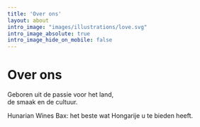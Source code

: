 ```yaml
---
title: 'Over ons'
layout: about
intro_image: "images/illustrations/love.svg"
intro_image_absolute: true
intro_image_hide_on_mobile: false
---
```

# Over ons

Geboren uit de passie voor het land,   
de smaak en de cultuur.  

Hunarian Wines Bax: het beste wat Hongarije u te bieden heeft.
